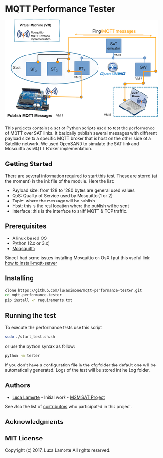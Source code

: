 # MQTT Performance Tester
![Title](images/topology.png)


This projects contains a set of Python scripts used to test the performance of MQTT over SAT links.
It basically publish several messages with different payload size to a specific MQTT
broker that is host on the other side of a Satellite network.
We used OpenSAND to simulate the SAT link and Mosquitto as MQTT Broker implementation.



## Getting Started

There are several information required to start this test.
These are stored (at the moment) in the init file of the module.
Here the list:

* Payload size: from 128 to 1280 bytes are general used values
* QoS: Quality of Service used by Mosquitto (1 or 2)
* Topic: where the message will be publish
* Host: this is the real location where the publish wil be sent
* Interface: this is the interface to sniff MQTT & TCP traffic.

## Prerequisites

* A linux based OS
* Python (2.x or 3.x)
* [Moqsquitto](https://mosquitto.org/)


Since I had some issues installing Mosquitto on OsX  I put this useful link:
[how to install-mqtt-server](https://simplifiedthinking.co.uk/2015/10/03/install-mqtt-server/)

## Installing

```bash
clone https://github.com/lucasimone/mqtt-performance-tester.git
cd mqtt-performance-tester
pip install -r requirements.txt
```



## Running the test

To execute the performance tests use this script

```bash
sudo ./start_test.sh.sh
```

or use the python syntax as follow:

```bash
python -m tester
```

If you don't have a configuration file in the cfg folder the default one will be automatically generated.
Logs of the test will be stored int he Log folder.



## Authors

* [Luca Lamorte](mailto:luca.lamorte@gmail.com) - Initial work - [M2M SAT Project](https://artes.esa.int/projects/m2msat)

See also the list of [contributors](contributors.md) who participated in this project.


## Acknowledgments

## MIT License
Copyright (c) 2017, Luca Lamorte
All rights reserved.

